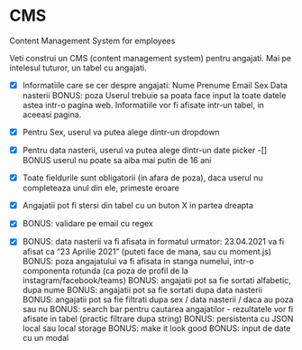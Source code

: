 # CMS
Content Management System for employees

Veti construi un CMS (content management system) pentru angajati. Mai pe intelesul tuturor, un tabel cu angajati.

- [x] Informatiile care se cer despre angajati:
Nume
Prenume
Email
Sex
Data nasterii
BONUS: poza
Userul trebuie sa poata face input la toate datele astea intr-o pagina web. Informatiile vor fi afisate intr-un tabel, in aceeasi pagina.

-[x] Pentru Sex, userul va putea alege dintr-un dropdown
-[x] Pentru data nasterii, userul va putea alege dintr-un date picker 
-[] BONUS userul nu poate sa aiba mai putin de 16 ani
-[x] Toate fieldurile sunt obligatorii (in afara de poza), daca userul nu completeaza unul din ele, primeste eroare
-[x] Angajatii pot fi stersi din tabel cu un buton X in partea dreapta

 
-[x] BONUS: validare pe email cu regex
-[x] BONUS: data nasterii va fi afisata in formatul urmator: 23.04.2021 va fi afisat ca “23 Aprilie 2021” (puteti face de mana, sau cu moment.js)
BONUS: poza angajatului va fi afisata in stanga numelui, intr-o componenta rotunda (ca poza de profil de la instagram/facebook/teams)
BONUS: angajatii pot sa fie sortati alfabetic, dupa nume
BONUS: angajatii pot sa fie sortati dupa data nasterii
BONUS: angajatii pot sa fie filtrati dupa sex / data nasterii / daca au poza sau nu
BONUS: search bar pentru cautarea angajatilor - rezultatele vor fi afisate in tabel (practic filtrare dupa string)
BONUS: persistenta cu JSON local sau local storage
BONUS: make it look good
BONUS: input de date cu un modal